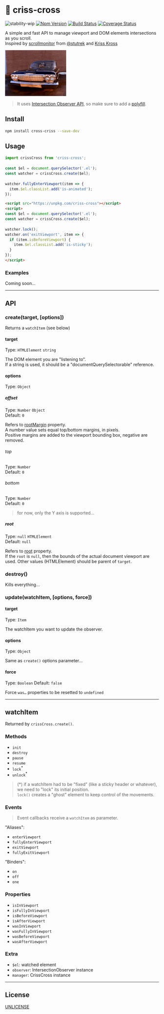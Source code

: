 # 🎤 criss-cross

![stability-wip](https://img.shields.io/badge/stability-work_in_progress-lightgrey.svg?style=flat-square)
[![Npm Version](https://img.shields.io/npm/v/criss-cross.svg?style=flat-square)](https://www.npmjs.com/package/criss-cross)
[![Build Status](https://img.shields.io/travis/thierrymichel/criss-cross/master.svg?style=flat-square)](https://travis-ci.org/thierrymichel/criss-cross)
[![Coverage Status](https://img.shields.io/coveralls/thierrymichel/criss-cross/master.svg?style=flat-square)](https://coveralls.io/github/thierrymichel/criss-cross?branch=master)

A simple and fast API to manage viewport and  DOM elements intersections as you scroll.<br>
Inspired by [scrollmonitor](https://www.npmjs.com/package/scrollmonitor) from [@stutrek](https://github.com/stutrek) and [Kriss Kross](https://www.youtube.com/watch?v=010KyIQjkTk)

![Jump! Jump](kriss-kross.gif)

> It uses [Intersection Observer API](https://developer.mozilla.org/en-US/docs/Web/API/Intersection_Observer_API), so make sure to add a [polyfill](https://github.com/WICG/IntersectionObserver/tree/gh-pages/polyfill).

## Install

```sh
npm install cross-criss --save-dev
```

## Usage

```js
import crissCross from 'criss-cross';

const $el = document.querySelector('.el');
const watcher = crissCross.create($el);

watcher.fullyEnterViewport(item => {
  item.$el.classList.add('is-animated');
});
```

```html
<script src="https://unpkg.com/criss-cross"></script>
<script>
const $el = document.querySelector('.el');
const watcher = crissCross.create($el);

watcher.lock();
watcher.on('exitViewport', item => {
  if (item.isBeforeViewport) {
    item.$el.classList.add('is-sticky');
  }
});
</script>
```

### Examples

Coming soon…

---

## API

### create(target, [options])

Returns a `watchItem` (see below)

#### target

Type: `HTMLElement` `string`

The DOM element you are "listening to".<br>
If a string is used, it should be a "documentQuerySelectorable" reference.

#### options

Type: `Object`

##### offset

Type: `Number` `Object`<br>
Default: `0`

Refers to [rootMargin](https://developer.mozilla.org/en-US/docs/Web/API/IntersectionObserver/rootMargin) property.<br>
A number value sets equal top/bottom margins, in pixels.<br>
Positive margins are added to the viewport bounding box, negative are removed.

###### top

Type: `Number`<br>
Default: `0`

###### bottom

Type: `Number`<br>
Default: `0`

> for now, only the Y axis is supported…

##### root

Type: `null` `HTMLElement`<br>
Default: `null`

Refers to [root](https://developer.mozilla.org/en-US/docs/Web/API/IntersectionObserver/root) property.<br>
If the `root` is `null`, then the bounds of the actual document viewport are used.
Other values (HTMLElement) should be parent of `target`.

### destroy()

Kills everything…

### update(watchItem, [options, force])

#### target

Type: `Item`

The watchItem you want to update the observer.

#### options

Type: `Object`

Same as `create()` options parameter…

#### force

Type: `Boolean`
Default: `false`

Force `was…` properties to be resetted to `undefined`

---

## watchItem

Returned by `crissCross.create()`.

### Methods

- `init`
- `destroy`
- `pause`
- `resume`
- `lock`<sup>*</sup>
- `unlock`<sup>*</sup>

> (*) if a watchItem had to be "fixed" (like a sticky header or whatever), we need to "lock" its initial position.<br>
> `lock()` creates a "ghost" element to keep control of the movements.

### Events

> Event callbacks receive a `watchItem` as parameter.

"Aliases":

- `enterViewport`
- `fullyEnterViewport`
- `exitViewport`
- `fullyExitViewport`

"Binders":

- `on`
- `off`
- `one`

### Properties

- `isInViewport`
- `isFullyInViewport`
- `isBeforeViewport`
- `isAfterViewport`
- `wasInViewport`
- `wasFullyInViewport`
- `wasBeforeViewport`
- `wasAfterViewport`

### Extra

- `$el`: watched element
- `observer`: IntersectionObserver instance
- `manager`: CrissCross instance

---

## License

[UNLICENSE](UNLICENSE)
